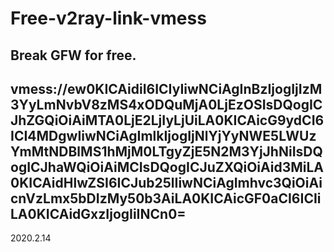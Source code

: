 # Free-v2ray-link-vmess
Break GFW for free.  
-
vmess://ew0KICAidiI6ICIyIiwNCiAgInBzIjogIjIzM3YyLmNvbV8zMS4xODQuMjA0LjEzOSIsDQogICJhZGQiOiAiMTA0LjE2LjIyLjUiLA0KICAicG9ydCI6ICI4MDgwIiwNCiAgImlkIjogIjNlYjYyNWE5LWUzYmMtNDBlMS1hMjM0LTgyZjE5N2M3YjJhNiIsDQogICJhaWQiOiAiMCIsDQogICJuZXQiOiAid3MiLA0KICAidHlwZSI6ICJub25lIiwNCiAgImhvc3QiOiAicnVzLmx5bDIzMy50b3AiLA0KICAicGF0aCI6ICIiLA0KICAidGxzIjogIiINCn0=
-
2020.2.14
